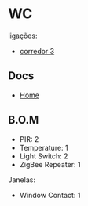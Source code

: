 # WC

ligações:
- [corredor 3](./corredores.md)

## Docs
- [Home](./readme.md)

## B.O.M

- PIR: 2
- Temperature: 1
- Light Switch: 2
- ZigBee Repeater: 1

Janelas:
  - Window Contact: 1